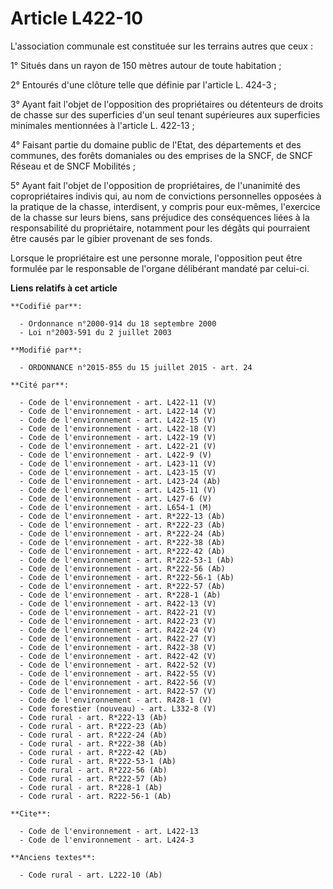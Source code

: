 # Article L422-10

L'association communale est constituée sur les terrains autres que ceux : 

1° Situés dans un rayon de 150 mètres autour de toute habitation ; 

2° Entourés d'une clôture telle que définie par l'article L. 424-3 ; 

3° Ayant fait l'objet de l'opposition des propriétaires ou détenteurs de droits de chasse sur des superficies d'un seul
tenant supérieures aux superficies minimales mentionnées à l'article L. 422-13 ; 

4° Faisant partie du domaine public de l'Etat, des départements et des communes, des forêts domaniales ou des emprises de la
SNCF, de SNCF Réseau et de SNCF Mobilités ; 

5° Ayant fait l'objet de l'opposition de propriétaires, de l'unanimité des copropriétaires indivis qui, au nom de convictions
personnelles opposées à la pratique de la chasse, interdisent, y compris pour eux-mêmes, l'exercice de la chasse sur leurs
biens, sans préjudice des conséquences liées à la responsabilité du propriétaire, notamment pour les dégâts qui pourraient
être causés par le gibier provenant de ses fonds. 

Lorsque le propriétaire est une personne morale, l'opposition peut être formulée par le responsable de l'organe délibérant
mandaté par celui-ci.

**Liens relatifs à cet article**

	**Codifié par**:

	  - Ordonnance n°2000-914 du 18 septembre 2000
	  - Loi n°2003-591 du 2 juillet 2003

	**Modifié par**:

	  - ORDONNANCE n°2015-855 du 15 juillet 2015 - art. 24

	**Cité par**:

	  - Code de l'environnement - art. L422-11 (V)
	  - Code de l'environnement - art. L422-14 (V)
	  - Code de l'environnement - art. L422-15 (V)
	  - Code de l'environnement - art. L422-18 (V)
	  - Code de l'environnement - art. L422-19 (V)
	  - Code de l'environnement - art. L422-21 (V)
	  - Code de l'environnement - art. L422-9 (V)
	  - Code de l'environnement - art. L423-11 (V)
	  - Code de l'environnement - art. L423-15 (V)
	  - Code de l'environnement - art. L423-24 (Ab)
	  - Code de l'environnement - art. L425-11 (V)
	  - Code de l'environnement - art. L427-6 (V)
	  - Code de l'environnement - art. L654-1 (M)
	  - Code de l'environnement - art. R*222-13 (Ab)
	  - Code de l'environnement - art. R*222-23 (Ab)
	  - Code de l'environnement - art. R*222-24 (Ab)
	  - Code de l'environnement - art. R*222-38 (Ab)
	  - Code de l'environnement - art. R*222-42 (Ab)
	  - Code de l'environnement - art. R*222-53-1 (Ab)
	  - Code de l'environnement - art. R*222-56 (Ab)
	  - Code de l'environnement - art. R*222-56-1 (Ab)
	  - Code de l'environnement - art. R*222-57 (Ab)
	  - Code de l'environnement - art. R*228-1 (Ab)
	  - Code de l'environnement - art. R422-13 (V)
	  - Code de l'environnement - art. R422-21 (V)
	  - Code de l'environnement - art. R422-23 (V)
	  - Code de l'environnement - art. R422-24 (V)
	  - Code de l'environnement - art. R422-27 (V)
	  - Code de l'environnement - art. R422-38 (V)
	  - Code de l'environnement - art. R422-42 (V)
	  - Code de l'environnement - art. R422-52 (V)
	  - Code de l'environnement - art. R422-55 (V)
	  - Code de l'environnement - art. R422-56 (V)
	  - Code de l'environnement - art. R422-57 (V)
	  - Code de l'environnement - art. R428-1 (V)
	  - Code forestier (nouveau) - art. L332-8 (V)
	  - Code rural - art. R*222-13 (Ab)
	  - Code rural - art. R*222-23 (Ab)
	  - Code rural - art. R*222-24 (Ab)
	  - Code rural - art. R*222-38 (Ab)
	  - Code rural - art. R*222-42 (Ab)
	  - Code rural - art. R*222-53-1 (Ab)
	  - Code rural - art. R*222-56 (Ab)
	  - Code rural - art. R*222-57 (Ab)
	  - Code rural - art. R*228-1 (Ab)
	  - Code rural - art. R222-56-1 (Ab)

	**Cite**:

	  - Code de l'environnement - art. L422-13
	  - Code de l'environnement - art. L424-3

	**Anciens textes**:

	  - Code rural - art. L222-10 (Ab)

